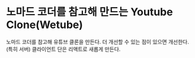 # 노마드 코더를 참고해 만드는 Youtube Clone(Wetube)
노마드 코더를 참고해 유튜브 클론을 만든다.
더 개선할 수 있는 점이 있으면 개선한다.(특히 서버)
클라이언트 단은 리액트로 새롭게 만든다.